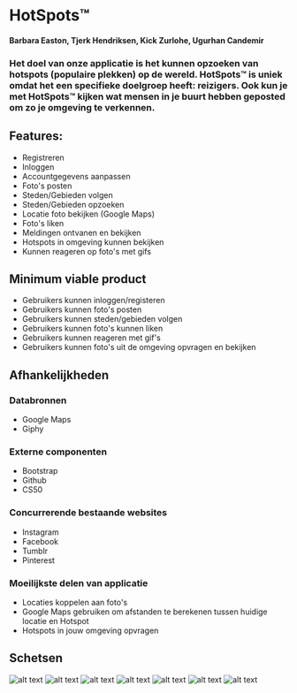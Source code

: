 # HotSpots™
#### Barbara Easton, Tjerk Hendriksen, Kick Zurlohe, Ugurhan Candemir

### Het doel van onze applicatie is het kunnen opzoeken van hotspots (populaire plekken) op de wereld. HotSpots™ is uniek omdat het een specifieke doelgroep heeft: reizigers. Ook kun je met HotSpots™ kijken wat mensen in je buurt hebben geposted om zo je omgeving te verkennen.

## Features:
* Registreren
* Inloggen
* Accountgegevens aanpassen
* Foto's posten
* Steden/Gebieden volgen
* Steden/Gebieden opzoeken
* Locatie foto bekijken (Google Maps)
* Foto's liken
* Meldingen ontvanen en bekijken
* Hotspots in omgeving kunnen bekijken
* Kunnen reageren op foto's met gifs

## Minimum viable product
* Gebruikers kunnen inloggen/registeren
* Gebruikers kunnen foto's posten
* Gebruikers kunnen steden/gebieden volgen
* Gebruikers kunnen foto's kunnen liken
* Gebruikers kunnen reageren met gif's
* Gebruikers kunnen foto's uit de omgeving opvragen en bekijken


## Afhankelijkheden
### Databronnen
* Google Maps
* Giphy

### Externe componenten
* Bootstrap
* Github
* CS50

### Concurrerende bestaande websites
* Instagram
* Facebook
* Tumblr
* Pinterest

### Moeilijkste delen van applicatie
* Locaties koppelen aan foto's
* Google Maps gebruiken om afstanden te berekenen tussen huidige locatie en Hotspot
* Hotspots in jouw omgeving opvragen

## Schetsen

![alt text](schetsen/register.jpeg "Register")
![alt text](schetsen/login.jpeg "Login")
![alt text](schetsen/index.jpeg "Index")
![alt text](schetsen/profile.jpeg "Profile")
![alt text](schetsen/hotspot.jpeg "Hotspots")
![alt text](schetsen/maps.jpeg "Map")
![alt text](schetsen/settings.jpeg "Settings")